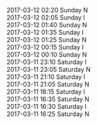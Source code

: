 2017-03-12 02:20 Sunday  N  
2017-03-12 02:05 Sunday  I  
2017-03-12 01:40 Sunday  N  
2017-03-12 01:35 Sunday  I  
2017-03-12 01:25 Sunday  N  
2017-03-12 00:15 Sunday  I  
2017-03-12 00:10 Sunday  N  
2017-03-11 23:10 Saturday  I  
2017-03-11 23:05 Saturday  N  
2017-03-11 21:10 Saturday  I  
2017-03-11 21:05 Saturday  N  
2017-03-11 18:15 Saturday  I  
2017-03-11 16:35 Saturday  N  
2017-03-11 16:30 Saturday  I  
2017-03-11 16:25 Saturday  N  
